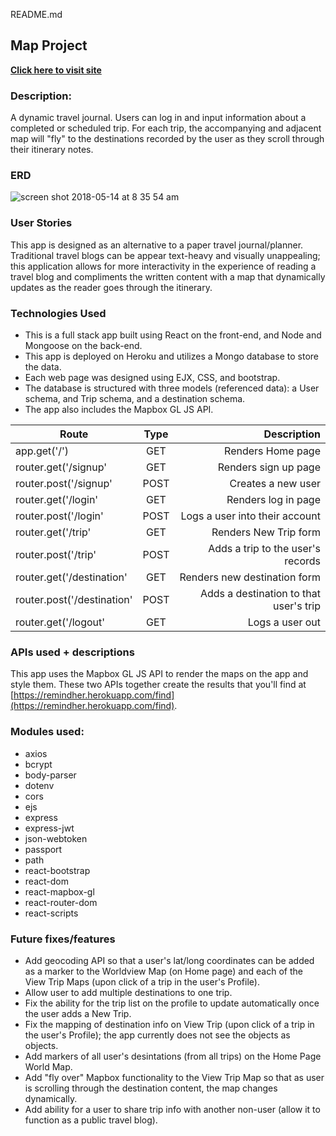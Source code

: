 README.md

## Map Project

**[Click here to visit site](#)**

### Description:

A dynamic travel journal. Users can log in and input information about a completed or scheduled trip. For each trip, the accompanying and adjacent map will "fly" to the destinations recorded by the user as they scroll through their itinerary notes.


### ERD
![screen shot 2018-05-14 at 8 35 54 am](https://user-images.githubusercontent.com/13025907/40007547-f03fd7d8-5751-11e8-9de3-28c56d05a235.png)

### User Stories

This app is designed as an alternative to a paper travel journal/planner. Traditional travel blogs can be appear text-heavy and visually unappealing; this application allows for more interactivity in the experience of reading a travel blog and compliments the written content with a map that dynamically updates as the reader goes through the itinerary.

### Technologies Used

-   This is a full stack app built using React on the front-end, and Node and Mongoose on the back-end.
-   This app is deployed on Heroku and utilizes a Mongo database to store the data.
-   Each web page was designed using EJX, CSS, and bootstrap.
-   The database is structured with three models (referenced data): a User schema, and Trip schema, and a destination schema.
-   The app also includes the Mapbox GL JS API.

| Route        | Type           | Description  |
| ------------- |:-------------:| -----:|
| app.get('/') | GET | Renders Home page|
| router.get('/signup'   | GET      |   Renders sign up page |
| router.post('/signup'   | POST      |   Creates a new user |
| router.get('/login'   | GET      |   Renders log in page |
| router.post('/login'   | POST      |   Logs a user into their account |
| router.get('/trip'   | GET      |   Renders New Trip form |
| router.post('/trip'   | POST      |   Adds a trip to the user's records |
| router.get('/destination'   | GET      |   Renders new destination form |
| router.post('/destination'   | POST      |   Adds a destination to that user's trip |
| router.get('/logout'   | GET      |   Logs a user out |


### APIs used + descriptions

This app uses the Mapbox GL JS API to render the maps on the app and style them. These two APIs together create the results that you'll find at  [https://remindher.herokuapp.com/find](https://remindher.herokuapp.com/find).

### Modules used:

-   axios
-   bcrypt
-   body-parser
-   dotenv
-   cors
-   ejs
-   express
-   express-jwt
-   json-webtoken
-   passport
-   path
-   react-bootstrap
-   react-dom
-   react-mapbox-gl
-   react-router-dom
-   react-scripts

### Future fixes/features

-  Add geocoding API so that a user's lat/long coordinates can be added as a marker to the Worldview Map (on Home page) and each of the View Trip Maps (upon click of a trip in the user's Profile).
-  Allow user to add multiple destinations to one trip.
- Fix the ability for the trip list on the profile to update automatically once the user adds a New Trip.
- Fix the mapping of destination info on View Trip (upon click of a trip in the user's Profile); the app currently does not see the objects as objects.
- Add markers of all user's desintations (from all trips) on the Home Page World Map.
- Add "fly over" Mapbox functionality to the View Trip Map so that as user is scrolling through the destination content, the map changes dynamically.
- Add ability for a user to share trip info with another non-user (allow it to function as a public travel blog).

